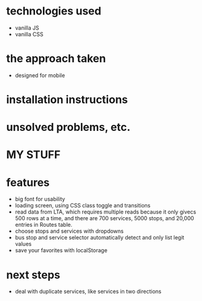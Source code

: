 # technologies used

-   vanilla JS
-   vanilla CSS

# the approach taken

-   designed for mobile

# installation instructions

# unsolved problems, etc.

# MY STUFF

# features

-   big font for usability
-   loading screen, using CSS class toggle and transitions
-   read data from LTA, which requires multiple reads because it only givecs 500 rows at a time, and there are 700 services, 5000 stops, and 20,000 entries in Routes table.
-   choose stops and services with dropdowns
-   bus stop and service selector automatically detect and only list legit values
-   save your favorites with localStorage

# next steps

-   deal with duplicate services, like services in two directions
